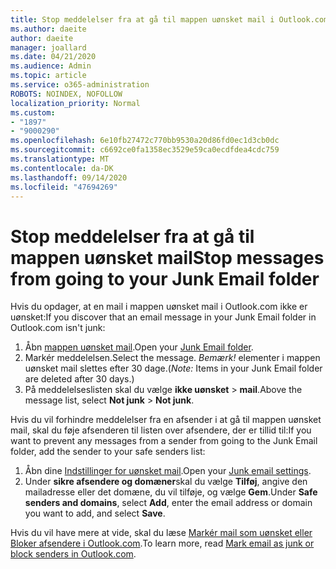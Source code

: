 ```yaml
---
title: Stop meddelelser fra at gå til mappen uønsket mail i Outlook.com
ms.author: daeite
author: daeite
manager: joallard
ms.date: 04/21/2020
ms.audience: Admin
ms.topic: article
ms.service: o365-administration
ROBOTS: NOINDEX, NOFOLLOW
localization_priority: Normal
ms.custom:
- "1897"
- "9000290"
ms.openlocfilehash: 6e10fb27472c770bb9530a20d86fd0ec1d3cb0dc
ms.sourcegitcommit: c6692ce0fa1358ec3529e59ca0ecdfdea4cdc759
ms.translationtype: MT
ms.contentlocale: da-DK
ms.lasthandoff: 09/14/2020
ms.locfileid: "47694269"
---
```

# <a name="stop-messages-from-going-to-your-junk-email-folder"></a><span data-ttu-id="83a06-102">Stop meddelelser fra at gå til mappen uønsket mail</span><span class="sxs-lookup"><span data-stu-id="83a06-102">Stop messages from going to your Junk Email folder</span></span>

<span data-ttu-id="83a06-103">Hvis du opdager, at en mail i mappen uønsket mail i Outlook.com ikke er uønsket:</span><span class="sxs-lookup"><span data-stu-id="83a06-103">If you discover that an email message in your Junk Email folder in Outlook.com isn't junk:</span></span>

1. <span data-ttu-id="83a06-104">Åbn [mappen uønsket mail](https://outlook.live.com/mail/junkemail).</span><span class="sxs-lookup"><span data-stu-id="83a06-104">Open your [Junk Email folder](https://outlook.live.com/mail/junkemail).</span></span>
1. <span data-ttu-id="83a06-105">Markér meddelelsen.</span><span class="sxs-lookup"><span data-stu-id="83a06-105">Select the message.</span></span> <span data-ttu-id="83a06-106">*Bemærk!* elementer i mappen uønsket mail slettes efter 30 dage.</span><span class="sxs-lookup"><span data-stu-id="83a06-106">(*Note:* Items in your Junk Email folder are deleted after 30 days.)</span></span>
1. <span data-ttu-id="83a06-107">På meddelelseslisten skal du vælge **ikke uønsket**  >  **mail**.</span><span class="sxs-lookup"><span data-stu-id="83a06-107">Above the message list, select **Not junk** > **Not junk**.</span></span>

<span data-ttu-id="83a06-108">Hvis du vil forhindre meddelelser fra en afsender i at gå til mappen uønsket mail, skal du føje afsenderen til listen over afsendere, der er tillid til:</span><span class="sxs-lookup"><span data-stu-id="83a06-108">If you want to prevent any messages from a sender from going to the Junk Email folder, add the sender to your safe senders list:</span></span>

1. <span data-ttu-id="83a06-109">Åbn dine [Indstillinger for uønsket mail](https://go.microsoft.com/fwlink/?linkid=2035804).</span><span class="sxs-lookup"><span data-stu-id="83a06-109">Open your [Junk email settings](https://go.microsoft.com/fwlink/?linkid=2035804).</span></span>
1. <span data-ttu-id="83a06-110">Under **sikre afsendere og domæner**skal du vælge **Tilføj**, angive den mailadresse eller det domæne, du vil tilføje, og vælge **Gem**.</span><span class="sxs-lookup"><span data-stu-id="83a06-110">Under **Safe senders and domains**, select **Add**, enter the email address or domain you want to add, and select **Save**.</span></span>

<span data-ttu-id="83a06-111">Hvis du vil have mere at vide, skal du læse [Markér mail som uønsket eller Bloker afsendere i Outlook.com](https://support.office.com/article/a3ece97b-82f8-4a5e-9ac3-e92fa6427ae4?wt.mc_id=Office_Outlook_com_Alchemy).</span><span class="sxs-lookup"><span data-stu-id="83a06-111">To learn more, read [Mark email as junk or block senders in Outlook.com](https://support.office.com/article/a3ece97b-82f8-4a5e-9ac3-e92fa6427ae4?wt.mc_id=Office_Outlook_com_Alchemy).</span></span>
